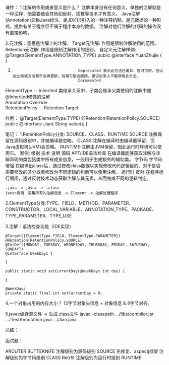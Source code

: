 课件：
1.注解的作用或者意义是什么？
 注解本身没有任何意义，单独的注解就是一种注释，他需要结合其他如反射、插桩等技术才有意义。
 Java注解(Annotation)又称Java标注，是JDK1.5引入的一种注释机制，是元数据的一种形式，提供有关于程序但不属于程序本身的数据。
 注解对他们注解的代码的操作没有直接影响。

2.元注解：意思是注解上的注解。
  Target元注解: 作用是限制注解使用的范围。
  Retention元注解: 作用是限制注解作用的级别。
  自定义元注解样例:
    @Target(ElementType.ANNOTATION_TYPE)
        public @interface YuanZhujie {
    }

3.
                                    Deprecated 表示此方法已废弃、暂时可用，但以后此类或方法都不会再更新、后期可能会删除，建议后来人不要调用此方法。
                                    Documented 
 ElementType     --                 Inherited  类继承关系中，子类会继承父类使用的注解中被@Inherited修饰的注解            
                    Annotation      Override  
 RetentionPolicy --                 Retention
                                    Target

 

 样例：
 @Target(ElementType.TYPE)
 @Retention(RetentionPolicy.SOURCE)
 public @interface Jian{
    String value();
 }


笔记：
 1.RetentionPolicy分类: SOURCE、CLASS、RUNTIME
    SOURCE:注解保留在源码级别中，并被编译器忽略。
    CLASS:注解在编译时由编译器保留，但Java虚拟机(JVM)会忽略。
    RUNTIME:注解由JVM保留，因此运行时环境可以使用它。
 案例:
    级别      技术              说明
    源码      APT/IDE语法检查    在编译器能够获取注解与注解声明的类包括类中所有成员信息，一般用于生成额外的辅助类。
    字节码    字节码增强         在编译出class后，通过修改class数据以实现修改代码逻辑目的。对于是否需要修改的区分或者修改为不同逻辑的判断可以使用注解。
    运行时    反射              在程序运行期间，通过反射技术动态获取注解与其元素，从而完成不同的逻辑判定。

    .java -> javac -> .class 
    javac调用：采集所有的注解信息 -> Element -> 注解处理程序

 2.ElementType分类:TYPE、FIELD、METHOD、PARAMETER、CONSTRUCTOR、LOCAL_VARIABLE、ANNOTATION_TYPE、PACKAGE、TYPE_PARAMETER、TYPE_USE

 3.注解：语法检查功能（IDE实现）

    @Target({ElementType.FIELD, ElementType.PARAMETER})
    @Retention(RetentionPolicy.SOURCE)
    @IntDef({MONDAY, TUESDAY, WEDNESDAY, THURSDAY, FRIDAY, SATURDAY, SUNDAY})
    @interface WeekDays {

    }

    public static void setCurrentDay(@WeekDays int day) {

    }

    @WeekDays
    private static final int setCurrentDay = 0;

 

 4.一个对象占用的内存大小？
   12字节对象头信息 + 对象信息  &  8字节对齐。

 5.javac编译源文件 -> 生成.class文件
    javac -classpath .../libs/compiler.jar .../TestAnnotation.java .../Jian.java

总结：

面试题：


AROUTER BUTTEKNIFE    注解级别为源码级别     SOURCE
热修复、aspectj框架     注解级别为字节码级别    CLASS
Retrfit               注解级别为运行时级别    RUNTIME  





   